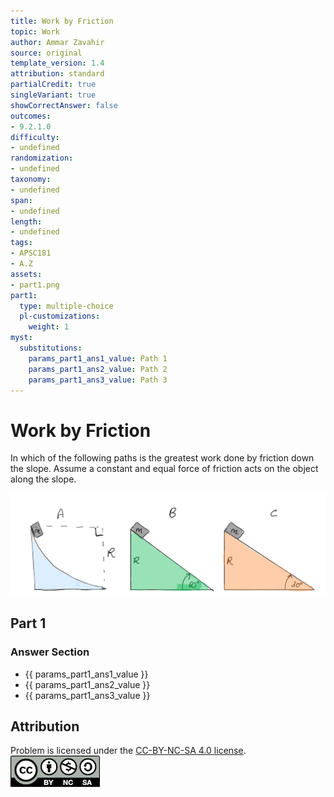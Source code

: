 ```yaml
---
title: Work by Friction
topic: Work
author: Ammar Zavahir
source: original
template_version: 1.4
attribution: standard
partialCredit: true
singleVariant: true
showCorrectAnswer: false
outcomes:
- 9.2.1.0
difficulty:
- undefined
randomization:
- undefined
taxonomy:
- undefined
span:
- undefined
length:
- undefined
tags:
- APSC181
- A.Z
assets:
- part1.png
part1:
  type: multiple-choice
  pl-customizations:
    weight: 1
myst:
  substitutions:
    params_part1_ans1_value: Path 1
    params_part1_ans2_value: Path 2
    params_part1_ans3_value: Path 3
---
```

# Work by Friction
In which of the following paths is the greatest work done by friction down the slope. Assume a constant and equal force of friction acts on the object along the slope.

<img src="part1.png" width=600>

## Part 1

### Answer Section

- {{ params_part1_ans1_value }}
- {{ params_part1_ans2_value }}
- {{ params_part1_ans3_value }}

## Attribution

Problem is licensed under the [CC-BY-NC-SA 4.0 license](https://creativecommons.org/licenses/by-nc-sa/4.0/).<br> ![The Creative Commons 4.0 license requiring attribution-BY, non-commercial-NC, and share-alike-SA license.](https://raw.githubusercontent.com/firasm/bits/master/by-nc-sa.png)